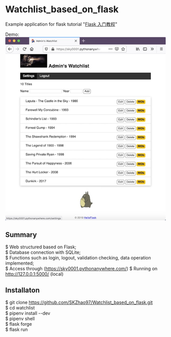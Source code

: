 # Watchlist_based_on_flask

Example application for flask tutorial "[Flask 入门教程](http://helloflask.com/tutorial/)"

Demo: ![Demo](https://github.com/SKZhao97/Watchlist_based_on_flask/blob/master/Demo_pic.jpg)

## Summary
$ Web structured based on Flask;   
$ Database connection with SQLite;  
$ Functions such as login, logout, validation checking, data operation implemented;  
$ Access through (https://sky0001.pythonanywhere.com/)
$ Running on http://127.0.0.1:5000/ (local)

## Installaton

$ git clone https://github.com/SKZhao97/Watchlist_based_on_flask.git   
$ cd watchlist    
$ pipenv install --dev    
$ pipenv shell    
$ flask forge    
$ flask run   
